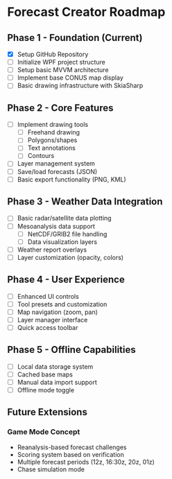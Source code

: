 # Forecast Creator Roadmap

## Phase 1 - Foundation (Current)
- [x] Setup GitHub Repository
- [ ] Initialize WPF project structure
- [ ] Setup basic MVVM architecture
- [ ] Implement base CONUS map display
- [ ] Basic drawing infrastructure with SkiaSharp

## Phase 2 - Core Features
- [ ] Implement drawing tools
  - [ ] Freehand drawing
  - [ ] Polygons/shapes
  - [ ] Text annotations
  - [ ] Contours
- [ ] Layer management system
- [ ] Save/load forecasts (JSON)
- [ ] Basic export functionality (PNG, KML)

## Phase 3 - Weather Data Integration
- [ ] Basic radar/satellite data plotting
- [ ] Mesoanalysis data support
  - [ ] NetCDF/GRIB2 file handling
  - [ ] Data visualization layers
- [ ] Weather report overlays
- [ ] Layer customization (opacity, colors)

## Phase 4 - User Experience
- [ ] Enhanced UI controls
- [ ] Tool presets and customization
- [ ] Map navigation (zoom, pan)
- [ ] Layer manager interface
- [ ] Quick access toolbar

## Phase 5 - Offline Capabilities
- [ ] Local data storage system
- [ ] Cached base maps
- [ ] Manual data import support
- [ ] Offline mode toggle

## Future Extensions
### Game Mode Concept
- Reanalysis-based forecast challenges
- Scoring system based on verification
- Multiple forecast periods (12z, 16:30z, 20z, 01z)
- Chase simulation mode